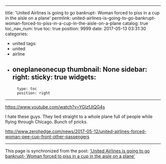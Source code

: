 
---
title: 'United Airlines is going to go bankrupt- Woman forced to piss in a cup in the aisle on a plane'
permlink: united-airlines-is-going-to-go-bankrupt-woman-forced-to-piss-in-a-cup-in-the-aisle-on-a-plane
catalog: true
toc_nav_num: true
toc: true
position: 9999
date: 2017-05-13 03:31:30
categories:
- united
tags:
- united
- airline
- oneplaneonecup
thumbnail: None
sidebar:
    right:
        sticky: true
widgets:
    -
        type: toc
        position: right
---


https://www.youtube.com/watch?v=YGlzfJlQG4s

I hate these guys.  They lied straight to a whole plane full of people while flying through Chicago.  Bunch of pricks.

http://www.zerohedge.com/news/2017-05-12/united-airlines-forced-woman-pee-cup-front-other-passengers

- - -

This page is synchronized from the post: ['United Airlines is going to go bankrupt- Woman forced to piss in a cup in the aisle on a plane'](https://steemit.com/@aggroed/united-airlines-is-going-to-go-bankrupt-woman-forced-to-piss-in-a-cup-in-the-aisle-on-a-plane)

